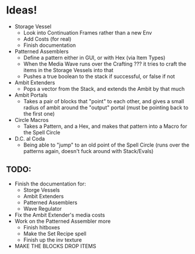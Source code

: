 # Ideas!
* Storage Vessel
  * Look into Continuation Frames rather than a new Env 
  * Add Costs (for real)
  * Finish documentation
* Patterned Assemblers
  * Define a pattern either in GUI, or with Hex (via Item Types)
  * When the Media Wave runs over the Crafting ??? it tries to craft the items in the Storage Vessels into that
  * Pushes a true boolean to the stack if successful, or false if not
* Ambit Extenders
  * Pops a vector from the Stack, and extends the Ambit by that much
* Ambit Portals
  * Takes a pair of blocks that "point" to each other, and gives a small radius of ambit around the "output" portal (must be pointing back to the first one)
* Circle Macros
  * Takes a Pattern, and a Hex, and makes that pattern into a Macro for the Spell Circle
* D.C. al Coda
  * Being able to "jump" to an old point of the Spell Circle (runs over the patterns again, doesn't fuck around with Stack/Evals)


## TODO:
* Finish the documentation for:
  * Storge Vessels
  * Ambit Extenders
  * Patterned Assemblers
  * Wave Regulator
* Fix the Ambit Extender's media costs
* Work on the Patterned Assembler more
  * Finish hitboxes
  * Make the Set Recipe spell
  * Finish up the inv texture
* MAKE THE BLOCKS DROP ITEMS